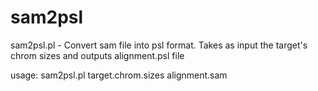# sam2psl
sam2psl.pl - Convert sam file into psl format. Takes as input the target's chrom sizes and outputs alignment.psl file


usage:
sam2psl.pl target.chrom.sizes alignment.sam
